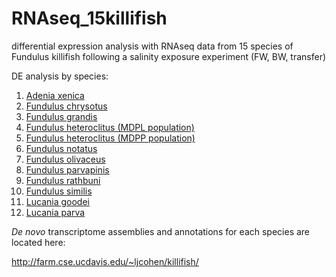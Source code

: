 # RNAseq_15killifish
differential expression analysis with RNAseq data from 15 species of Fundulus killifish following a salinity exposure experiment (FW, BW, transfer)

DE analysis by species:

1. [Adenia xenica](https://htmlpreview.github.io/?https://github.com/ljcohen/RNAseq_15killifish/blob/master/DE_scripts/A_xenica_salinity_DE.html)
2. [Fundulus chrysotus](https://htmlpreview.github.io/?https://github.com/ljcohen/RNAseq_15killifish/blob/master/DE_scripts/F_chrysotus_salinity_DE.html)
3. [Fundulus grandis](https://htmlpreview.github.io/?https://github.com/ljcohen/RNAseq_15killifish/blob/master/DE_scripts/F_grandis_salinity_DE.html)
4. [Fundulus heteroclitus (MDPL population)](https://htmlpreview.github.io/?https://github.com/ljcohen/RNAseq_15killifish/blob/master/DE_scripts/F_heteroclitusMDPL_salinity_DE.html)
5. [Fundulus heteroclitus (MDPP population)](https://htmlpreview.github.io/?https://github.com/ljcohen/RNAseq_15killifish/blob/master/DE_scripts/F_heteroclitusMDPP_salinity_DE.html)
6. [Fundulus notatus](https://htmlpreview.github.io/?https://github.com/ljcohen/RNAseq_15killifish/blob/master/DE_scripts/F_notatus_salinity_DE.html)
7. [Fundulus olivaceus](https://htmlpreview.github.io/?https://github.com/ljcohen/RNAseq_15killifish/blob/master/DE_scripts/F_olivaceus_salinity_DE.html)
8. [Fundulus parvapinis](https://htmlpreview.github.io/?https://github.com/ljcohen/RNAseq_15killifish/blob/master/DE_scripts/F_parvapinis_salinity_DE.html)
9. [Fundulus rathbuni](https://htmlpreview.github.io/?https://github.com/ljcohen/RNAseq_15killifish/blob/master/DE_scripts/F_rathbuni_salinity_DE.html)
10. [Fundulus similis](https://htmlpreview.github.io/?https://github.com/ljcohen/RNAseq_15killifish/blob/master/DE_scripts/F_similis_salinity_DE.html)
11. [Lucania goodei](https://htmlpreview.github.io/?https://github.com/ljcohen/RNAseq_15killifish/blob/master/DE_scripts/L_goodei_salinity_DE.html)
12. [Lucania parva](https://htmlpreview.github.io/?https://github.com/ljcohen/RNAseq_15killifish/blob/master/DE_scripts/L_parva_salinity_DE.html)

*De novo* transcriptome assemblies and annotations for each species are located here:

http://farm.cse.ucdavis.edu/~ljcohen/killifish/
